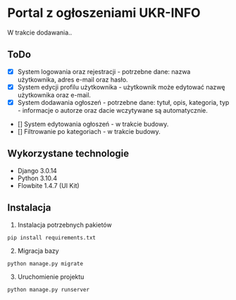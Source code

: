 # Portal z ogłoszeniami UKR-INFO
W trakcie dodawania..

## ToDo
- [x] System logowania oraz rejestracji - potrzebne dane: nazwa użytkownika, adres e-mail oraz hasło.
- [x] System edycji profilu użytkownika - użytkownik może edytować nazwę użytkownika oraz e-mail.
- [x] System dodawania ogłoszeń - potrzebne dane: tytuł, opis, kategoria, typ - informacje o autorze oraz dacie wczytywane są automatycznie.
- [] System edytowania ogłoszeń - w trakcie budowy.
- [] Filtrowanie po kategoriach - w trakcie budowy.

## Wykorzystane technologie
- Django 3.0.14 
- Python 3.10.4 
- Flowbite 1.4.7 (UI Kit)


## Instalacja
1. Instalacja potrzebnych pakietów
```
pip install requirements.txt 
```

2. Migracja bazy
```
python manage.py migrate
```

3. Uruchomienie projektu
```
python manage.py runserver
```
